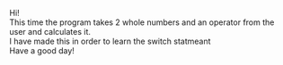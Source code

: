 Hi!\
This time the program takes 2 whole numbers and an operator from the user and calculates it.\
I have made this in order to learn the switch statmeant\
Have a good day!